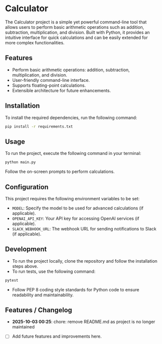 # Calculator
The Calculator project is a simple yet powerful command-line tool that allows users to perform basic arithmetic operations such as addition, subtraction, multiplication, and division. Built with Python, it provides an intuitive interface for quick calculations and can be easily extended for more complex functionalities.

## Features
- Perform basic arithmetic operations: addition, subtraction, multiplication, and division.
- User-friendly command-line interface.
- Supports floating-point calculations.
- Extensible architecture for future enhancements.

## Installation
To install the required dependencies, run the following command:
```bash
pip install -r requirements.txt
```

## Usage
To run the project, execute the following command in your terminal:
```bash
python main.py
```
Follow the on-screen prompts to perform calculations.

## Configuration
This project requires the following environment variables to be set:
- `MODEL`: Specify the model to be used for advanced calculations (if applicable).
- `OPENAI_API_KEY`: Your API key for accessing OpenAI services (if applicable).
- `SLACK_WEBHOOK_URL`: The webhook URL for sending notifications to Slack (if applicable).

## Development
- To run the project locally, clone the repository and follow the installation steps above.
- To run tests, use the following command:
```bash
pytest
```
- Follow PEP 8 coding style standards for Python code to ensure readability and maintainability.

## Features / Changelog
- **2025-10-03 00:25**: chore: remove README.md as project is no longer maintained
- [ ] Add future features and improvements here.
